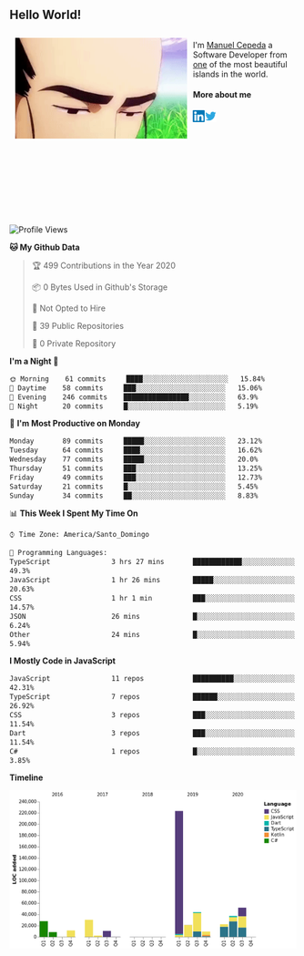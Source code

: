 <h2> Hello World!</h2>

<div style="display:inline-block">
  <img alt="Ah, I see you're a man of culture as well" align="left" width="60%" style="margin: 10px" src="https://raw.githubusercontent.com/mecm1993/mecm1993/master/assets/background.gif">

  I'm [Manuel Cepeda](https://manuelcepeda.dev) a Software Developer from [one](https://en.wikipedia.org/wiki/Dominican_Republic) of the most beautiful islands in the world.

  #### More about me

  <a href="https://www.linkedin.com/in/manuel-cepeda-0336a999/">
    <img align="left" alt="Manuel Cepeda | LinkedIn" width="21px" src="https://raw.githubusercontent.com/mecm1993/mecm1993/master/assets/linkedin.svg" />
  </a>
  <a href="https://twitter.com/mecm1993">
    <img align="left" alt="Manuel Cepeda | Twitter" width="21px" src="https://raw.githubusercontent.com/mecm1993/mecm1993/master/assets/twitter.svg" />
  </a>
  <br />
  <br />
  <br />
  <br />
  <br />
  <br />
  <br />
  <br />
  <br />
  <br />
  <br />
</div>

<!--START_SECTION:waka-->
![Profile Views](http://img.shields.io/badge/Profile%20Views-0-blue)

**🐱 My Github Data** 

> 🏆 499 Contributions in the Year 2020
 > 
> 📦 0 Bytes Used in Github's Storage 
 > 
> 🚫 Not Opted to Hire
 > 
> 📜 39 Public Repositories
 > 
> 🔑 0 Private Repository 
 > 
**I'm a Night 🦉** 

```text
🌞 Morning    61 commits     ████░░░░░░░░░░░░░░░░░░░░░   15.84% 
🌆 Daytime    58 commits     ███░░░░░░░░░░░░░░░░░░░░░░   15.06% 
🌃 Evening    246 commits    ████████████████░░░░░░░░░   63.9% 
🌙 Night      20 commits     █░░░░░░░░░░░░░░░░░░░░░░░░   5.19%

```
📅 **I'm Most Productive on Monday** 

```text
Monday       89 commits     █████░░░░░░░░░░░░░░░░░░░░   23.12% 
Tuesday      64 commits     ████░░░░░░░░░░░░░░░░░░░░░   16.62% 
Wednesday    77 commits     █████░░░░░░░░░░░░░░░░░░░░   20.0% 
Thursday     51 commits     ███░░░░░░░░░░░░░░░░░░░░░░   13.25% 
Friday       49 commits     ███░░░░░░░░░░░░░░░░░░░░░░   12.73% 
Saturday     21 commits     █░░░░░░░░░░░░░░░░░░░░░░░░   5.45% 
Sunday       34 commits     ██░░░░░░░░░░░░░░░░░░░░░░░   8.83%

```


📊 **This Week I Spent My Time On** 

```text
⌚︎ Time Zone: America/Santo_Domingo

💬 Programming Languages: 
TypeScript               3 hrs 27 mins       ████████████░░░░░░░░░░░░░   49.3% 
JavaScript               1 hr 26 mins        █████░░░░░░░░░░░░░░░░░░░░   20.63% 
CSS                      1 hr 1 min          ███░░░░░░░░░░░░░░░░░░░░░░   14.57% 
JSON                     26 mins             █░░░░░░░░░░░░░░░░░░░░░░░░   6.24% 
Other                    24 mins             █░░░░░░░░░░░░░░░░░░░░░░░░   5.94%

```

**I Mostly Code in JavaScript** 

```text
JavaScript               11 repos            ██████████░░░░░░░░░░░░░░░   42.31% 
TypeScript               7 repos             ██████░░░░░░░░░░░░░░░░░░░   26.92% 
CSS                      3 repos             ███░░░░░░░░░░░░░░░░░░░░░░   11.54% 
Dart                     3 repos             ███░░░░░░░░░░░░░░░░░░░░░░   11.54% 
C#                       1 repos             █░░░░░░░░░░░░░░░░░░░░░░░░   3.85%

```


**Timeline**

![Chart not found](https://github.com/mecm1993/mecm1993/blob/master/charts/bar_graph.png) 


<!--END_SECTION:waka-->